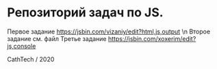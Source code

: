 # Репозиторий задач по JS.
Первое задание https://jsbin.com/vizaniy/edit?html,js,output \n
Второе задание см. файл
Третье задание https://jsbin.com/xoxerim/edit?js,console

CathTech / 2020
